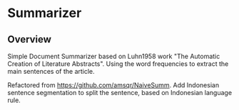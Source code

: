 # Summarizer

## Overview
Simple Document Summarizer based on Luhn1958 work "The Automatic Creation of Literature Abstracts".
Using the word frequencies to extract the main sentences of the article.

Refactored from https://github.com/amsqr/NaiveSumm. Add Indonesian sentence segmentation to split the sentence, based on Indonesian language rule. 